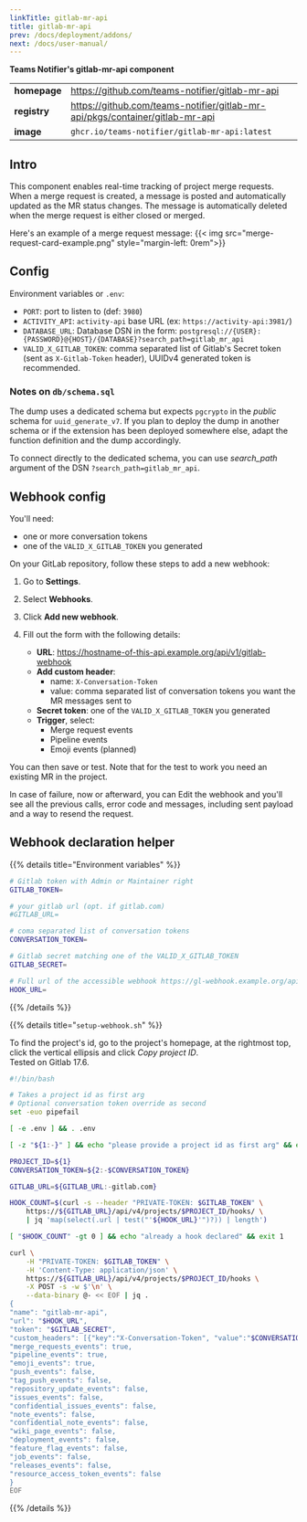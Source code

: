 ```yaml
---
linkTitle: gitlab-mr-api
title: gitlab-mr-api
prev: /docs/deployment/addons/
next: /docs/user-manual/
---
```


**Teams Notifier's gitlab-mr-api component**

|   |   |
|---|---|
| **homepage** | https://github.com/teams-notifier/gitlab-mr-api |
| **registry** | https://github.com/teams-notifier/gitlab-mr-api/pkgs/container/gitlab-mr-api |
| **image** | `ghcr.io/teams-notifier/gitlab-mr-api:latest` |

## Intro

This component enables real-time tracking of project merge requests. When a merge request is created, a message is posted and automatically updated as the MR status changes. The message is automatically deleted when the merge request is either closed or merged.

Here's an example of a merge request message:
{{< img src="merge-request-card-example.png" style="margin-left: 0rem">}}

## Config

Environment variables or `.env`:

* `PORT`: port to listen to (def: `3980`)
* `ACTIVITY_API`: `activity-api` base URL (ex: `https://activity-api:3981/`)
* `DATABASE_URL`: Database DSN in the form: `postgresql://{USER}:{PASSWORD}@{HOST}/{DATABASE}?search_path=gitlab_mr_api`
* `VALID_X_GITLAB_TOKEN`: comma separated list of Gitlab's Secret token (sent as `X-Gitlab-Token` header), UUIDv4 generated token is recommended.

### Notes on `db/schema.sql`

The dump uses a dedicated schema but expects `pgcrypto` in the *public* schema for `uuid_generate_v7`.
If you plan to deploy the dump in another schema or if the extension has been deployed somewhere else, adapt the function definition and the dump accordingly.

To connect directly to the dedicated schema, you can use *search_path* argument of the DSN `?search_path=gitlab_mr_api`.

## Webhook config

You'll need:
- one or more conversation tokens
- one of the `VALID_X_GITLAB_TOKEN` you generated

On your GitLab repository, follow these steps to add a new webhook:

1. Go to **Settings**.
2. Select **Webhooks**.
3. Click **Add new webhook**.
4. Fill out the form with the following details:

   * **URL**: https://hostname-of-this-api.example.org/api/v1/gitlab-webhook
   * **Add custom header**:
     * name: `X-Conversation-Token`
     * value: comma separated list of conversation tokens you want the MR messages sent to
   * **Secret token**: one of the `VALID_X_GITLAB_TOKEN` you generated
   * **Trigger**, select:
     * Merge request events
     * Pipeline events
     * Emoji events (planned)

You can then save or test.
Note that for the test to work you need an existing MR in the project.

In case of failure, now or afterward, you can Edit the webhook and you'll see all the previous calls, error code and messages, including sent payload and a way to resend the request.


## Webhook declaration helper

{{% details title="Environment variables" %}}
```bash
# Gitlab token with Admin or Maintainer right
GITLAB_TOKEN=

# your gitlab url (opt. if gitlab.com)
#GITLAB_URL=

# coma separated list of conversation tokens
CONVERSATION_TOKEN=

# Gitlab secret matching one of the VALID_X_GITLAB_TOKEN
GITLAB_SECRET=

# Full url of the accessible webhook https://gl-webhook.example.org/api/v1/gitlab-webhook
HOOK_URL=
```
{{% /details %}}

{{% details title="`setup-webhook.sh`" %}}

To find the project's id, go to the project's homepage, at the rightmost top, click the vertical ellipsis and click *Copy project ID*. \
Tested on Gitlab 17.6.

```bash
#!/bin/bash

# Takes a project id as first arg
# Optional conversation token override as second
set -euo pipefail

[ -e .env ] && . .env

[ -z "${1:-}" ] && echo "please provide a project id as first arg" && exit 1

PROJECT_ID=${1}
CONVERSATION_TOKEN=${2:-$CONVERSATION_TOKEN}

GITLAB_URL=${GITLAB_URL:-gitlab.com}

HOOK_COUNT=$(curl -s --header "PRIVATE-TOKEN: $GITLAB_TOKEN" \
    https://${GITLAB_URL}/api/v4/projects/$PROJECT_ID/hooks/ \
    | jq 'map(select(.url | test("'${HOOK_URL}'")?)) | length')

[ "$HOOK_COUNT" -gt 0 ] && echo "already a hook declared" && exit 1

curl \
    -H "PRIVATE-TOKEN: $GITLAB_TOKEN" \
    -H 'Content-Type: application/json' \
    https://${GITLAB_URL}/api/v4/projects/$PROJECT_ID/hooks \
    -X POST -s -w $'\n' \
    --data-binary @- << EOF | jq .
{
"name": "gitlab-mr-api",
"url": "$HOOK_URL",
"token": "$GITLAB_SECRET",
"custom_headers": [{"key":"X-Conversation-Token", "value":"$CONVERSATION_TOKEN"}],
"merge_requests_events": true,
"pipeline_events": true,
"emoji_events": true,
"push_events": false,
"tag_push_events": false,
"repository_update_events": false,
"issues_events": false,
"confidential_issues_events": false,
"note_events": false,
"confidential_note_events": false,
"wiki_page_events": false,
"deployment_events": false,
"feature_flag_events": false,
"job_events": false,
"releases_events": false,
"resource_access_token_events": false
}
EOF
```
{{% /details %}}

